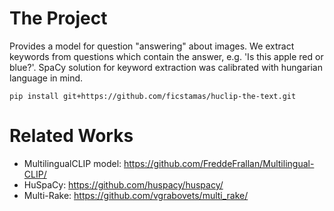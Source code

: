# The Project

Provides a model for question "answering" about images. We extract keywords from questions which contain the answer, e.g. 'Is this apple red or blue?'. SpaCy solution for keyword extraction was calibrated with hungarian language in mind.

```
pip install git+https://github.com/ficstamas/huclip-the-text.git
```

# Related Works

- MultilingualCLIP model: https://github.com/FreddeFrallan/Multilingual-CLIP/
- HuSpaCy: https://github.com/huspacy/huspacy/
- Multi-Rake: https://github.com/vgrabovets/multi_rake/
